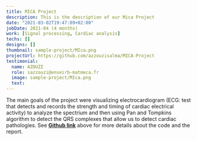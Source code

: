 ```yaml
---
title: MICA Project
description: This is the description of our Mica Project
date: "2021-03-02T19:47:09+02:00"
jobDate: 2021-04 (4 months)
work: [Signal processing, Cardiac analysis]
techs: []
designs: []
thumbnail: sample-project/MIca.png
projectUrl: https://github.com/azzouzisalma/MICA-Project
testimonial:
  name: AZOUZI
  role: sazzouzi@enseirb-matmeca.fr
  image: sample-project/MIca.png
  text: 
---
```


The main goals of the project were visualizing electrocardiogram (ECG: test that detects and records the strength
and timing of cardiac electrical activity) to analyze the spectrium and then using Pan and Tompkins algorithm to detect the QRS complexes that allow us to detect cardiac pathologies. See  [**Github link**](https://github.com/azzouzisalma/MICA-Project) above for more details about the code and the report.